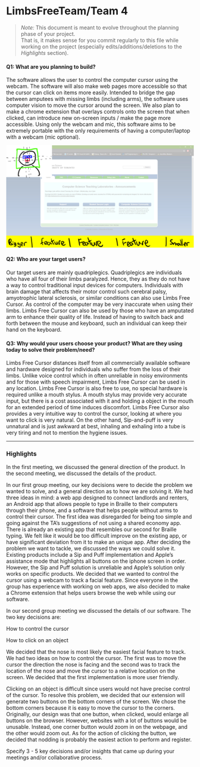 # LimbsFreeTeam/Team 4

 > _Note:_ This document is meant to evolve throughout the planning phase of your project.    
 > That is, it makes sense for you commit regularly to this file while working on the project (especially edits/additions/deletions to the _Highlights_ section).

#### Q1: What are you planning to build?

The software allows the user to control the computer cursor using the webcam. The software will also make web pages more accessible so that the cursor can click on items more easily. Intended to bridge the gap between amputees with missing limbs (including arms), the software uses computer vision to move the cursor around the screen. We also plan to make  a chrome extension that overlays controls onto the screen that when clicked, can introduce new on-screen inputs / make the page more accessible. Using only the webcam and mic, this software aims to be extremely portable with the only requirements of having a computer/laptop with a webcam (mic optional). 

![alt tag](scr.jpg)


#### Q2: Who are your target users?

Our target users are mainly quadriplegics. Quadriplegics are individuals who have all four of their limbs paralyzed. Hence, they as they do not have a way to control traditional input devices for computers. Individuals with brain damage that affects their motor control such cerebral palsy, amyotrophic lateral sclerosis, or similar conditions can also use Limbs Free Cursor. As control of the computer may be very inaccurate when using their limbs. Limbs Free Cursor can also be used by those who have an amputated arm to enhance their quality of life. Instead of having to switch back and forth between the mouse and keyboard, such an individual can keep their hand on the keyboard.


#### Q3: Why would your users choose your product? What are they using today to solve their problem/need?

Limbs Free Cursor distances itself from all commercially available software and hardware designed for individuals who suffer from the loss of their limbs. Unlike voice control which in often unreliable in noisy environments and for those with speech impairment, Limbs Free Cursor can be used in any location. Limbs Free Cursor is also free to use, no special hardware is required unlike a mouth stylus. A mouth stylus may provide very accurate input, but there is a cost associated with it and holding a object in the mouth for an extended period of time induces discomfort. Limbs Free Cursor also provides a very intuitive way to control the cursor, looking at where you want to click is very natural. On the other hand, Sip-and-puff is very unnatural and is just awkward at best, inhaling and exhaling into a tube is very tiring and not to mention the hygiene issues.

----

### Highlights

In the first meeting, we discussed the general direction of the product. In the second meeting, we discussed the details of the product. 

In our first group meeting, our key decisions were to decide the problem we wanted to solve, and a general direction as to how we are solving it. We had three ideas in mind: a web app designed to connect landlords and renters, an Android app that allows people to type in Braille to their computers through their phone, and a software that helps people without arms to control their cursor. The first idea was disregarded for being too simple and going against the TA’s suggestions of not using a shared economy app.  There is already an existing app that resembles our second for Braille typing. We felt like it would be too difficult improve on the existing app, or have significant deviation from it to make an unique app. After deciding the problem we want to tackle, we discussed the ways we could solve it. Existing products include a Sip and Puff implementation and Apple’s assistance mode that highlights all buttons on the iphone screen in order. However, the Sip and Puff solution is unreliable and Apple’s solution only works on specific products. We decided that we wanted to control the cursor using a webcam to track a facial feature. Since everyone in the group has experience with working on web apps, we also decided to make a Chrome extension that helps users browse the web while using our software.

In our second group meeting we discussed the details of our software. The two key decisions are:

How to control the cursor

How to click on an object

We decided that the nose is most likely the easiest facial feature to track. We had two ideas on how to control the cursor. The first was to move the cursor the direction the nose is facing and the second was to track the location of the nose and move the cursor to a relative location on the screen. We decided that the first implementation is more user friendly.

Clicking on an object is difficult since users would not have precise control of the cursor. To resolve this problem, we decided that our extension will generate two buttons on the bottom corners of the screen. We chose the bottom corners because it is easy to move the cursor to the corners. Originally, our design was that one button, when clicked, would enlarge all buttons on the browser. However, websites with a lot of buttons would be unusable. Instead, one corner button would zoom in on the webpage, and the other would zoom out. As for the action of clicking the button, we decided that nodding is probably the easiest action to perform and register.

Specify 3 - 5 key decisions and/or insights that came up during your meetings
and/or collaborative process.


